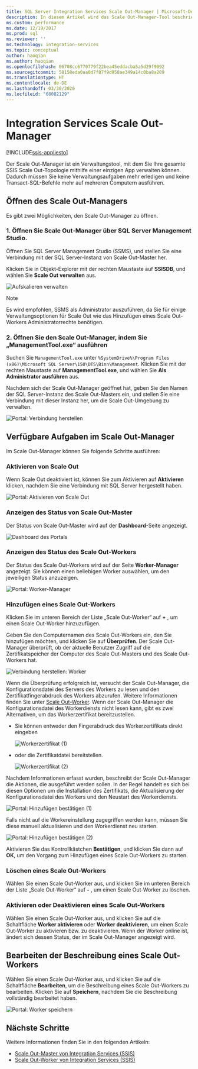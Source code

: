 ```yaml
---
title: SQL Server Integration Services Scale Out-Manager | Microsoft-Dokumentation
description: In diesem Artikel wird das Scale Out-Manager-Tool beschrieben, das Sie zum Verwalten von SSIS Scale Out verwenden können.
ms.custom: performance
ms.date: 12/19/2017
ms.prod: sql
ms.reviewer: ''
ms.technology: integration-services
ms.topic: conceptual
author: haoqian
ms.author: haoqian
ms.openlocfilehash: 06708cc6770779f22bea45eddacba5a5d29f9092
ms.sourcegitcommit: 58158eda0aa0d7f87f9d958ae349a14c0ba8a209
ms.translationtype: HT
ms.contentlocale: de-DE
ms.lasthandoff: 03/30/2020
ms.locfileid: "68082129"
---
```

# <a name="integration-services-scale-out-manager"></a>Integration Services Scale Out-Manager

[!INCLUDE[ssis-appliesto](../../includes/ssis-appliesto-ssvrpluslinux-asdb-asdw-xxx.md)]



Der Scale Out-Manager ist ein Verwaltungstool, mit dem Sie Ihre gesamte SSIS Scale Out-Topologie mithilfe einer einzigen App verwalten können. Dadurch müssen Sie keine Verwaltungsaufgaben mehr erledigen und keine Transact-SQL-Befehle mehr auf mehreren Computern ausführen.

## <a name="open-scale-out-manager"></a>Öffnen des Scale Out-Managers

Es gibt zwei Möglichkeiten, den Scale Out-Manager zu öffnen.

### <a name="1-open-scale-out-manager-from-sql-server-management-studio"></a>1. Öffnen Sie Scale Out-Manager über SQL Server Management Studio.
Öffnen Sie SQL Server Management Studio (SSMS), und stellen Sie eine Verbindung mit der SQL Server-Instanz von Scale Out-Master her.

Klicken Sie in Objekt-Explorer mit der rechten Maustaste auf **SSISDB**, und wählen Sie **Scale Out verwalten** aus.

![Aufskalieren verwalten](media/manage-scale-out.PNG)

> [!NOTE]
> Es wird empfohlen, SSMS als Administrator auszuführen, da Sie für einige Verwaltungsoptionen für Scale Out wie das Hinzufügen eines Scale Out-Workers Administratorrechte benötigen.

### <a name="2-open-scale-out-manager-by-running-managementtoolexe"></a>2. Öffnen Sie den Scale Out-Manager, indem Sie „ManagementTool.exe“ ausführen

Suchen Sie `ManagementTool.exe` unter `%SystemDrive%\Program Files (x86)\Microsoft SQL Server\150\DTS\Binn\Management`. Klicken Sie mit der rechten Maustaste auf **ManagementTool.exe**, und wählen Sie **Als Administrator ausführen** aus. 

Nachdem sich der Scale Out-Manager geöffnet hat, geben Sie den Namen der SQL Server-Instanz des Scale Out-Masters ein, und stellen Sie eine Verbindung mit dieser Instanz her, um die Scale Out-Umgebung zu verwalten.

![Portal: Verbindung herstellen](media/portal-connect-new.png)

## <a name="tasks-available-in-scale-out-manager"></a>Verfügbare Aufgaben im Scale Out-Manager
Im Scale Out-Manager können Sie folgende Schritte ausführen:

### <a name="enable-scale-out"></a>Aktivieren von Scale Out
Wenn Scale Out deaktiviert ist, können Sie zum Aktivieren auf **Aktivieren** klicken, nachdem Sie eine Verbindung mit SQL Server hergestellt haben.

![Portal: Aktivieren von Scale Out](media/portal-enable-scale-out-new.PNG) 

### <a name="view-scale-out-master-status"></a>Anzeigen des Status von Scale Out-Master
Der Status von Scale Out-Master wird auf der **Dashboard**-Seite angezeigt.

![Dashboard des Portals](media/portal-dashboard-new.PNG)

### <a name="view-scale-out-worker-status"></a>Anzeigen des Status des Scale Out-Workers
Der Status des Scale Out-Workers wird auf der Seite **Worker-Manager** angezeigt. Sie können einen beliebigen Worker auswählen, um den jeweiligen Status anzuzeigen.

![Portal: Worker-Manager](media/portal-worker-manager-new.PNG)

### <a name="add-a-scale-out-worker"></a>Hinzufügen eines Scale Out-Workers
Klicken Sie im unteren Bereich der Liste „Scale Out-Worker“ auf **+** , um einen Scale Out-Worker hinzuzufügen. 

Geben Sie den Computernamen des Scale Out-Workers ein, den Sie hinzufügen möchten, und klicken Sie auf **Überprüfen**. Der Scale Out-Manager überprüft, ob der aktuelle Benutzer Zugriff auf die Zertifikatspeicher der Computer des Scale Out-Masters und des Scale Out-Workers hat.

![Verbindung herstellen: Worker](media/connect-worker-new.PNG)

Wenn die Überprüfung erfolgreich ist, versucht der Scale Out-Manager, die Konfigurationsdatei des Servers des Workers zu lesen und den Zertifikatfingerabdruck des Workers abzurufen. Weitere Informationen finden Sie unter [Scale Out-Worker](integration-services-ssis-scale-out-worker.md). Wenn der Scale Out-Manager die Konfigurationsdatei des Workerdiensts nicht lesen kann, gibt es zwei Alternativen, um das Workerzertifikat bereitzustellen. 

- Sie können entweder den Fingerabdruck des Workerzertifikats direkt eingeben

    ![Workerzertifikat (1)](media/portal-cert1-new.PNG)

- oder die Zertifikatdatei bereitstellen.

    ![Workerzertifikat (2)](media/portal-cert2-new.PNG)

Nachdem Informationen erfasst wurden, beschreibt der Scale Out-Manager die Aktionen, die ausgeführt werden sollen. In der Regel handelt es sich bei diesen Optionen um die Installation des Zertifikats, die Aktualisierung der Konfigurationsdatei des Workers und den Neustart des Workerdiensts.

![Portal: Hinzufügen bestätigen (1)](media/portal-add-confirm1-new.PNG)

Falls nicht auf die Workereinstellung zugegriffen werden kann, müssen Sie diese manuell aktualisieren und den Workerdienst neu starten.

![Portal: Hinzufügen bestätigen (2)](media/portal-add-confirm2-new.PNG)

Aktivieren Sie das Kontrollkästchen **Bestätigen**, und klicken Sie dann auf **OK**, um den Vorgang zum Hinzufügen eines Scale Out-Workers zu starten.

### <a name="delete-a-scale-out-worker"></a>Löschen eines Scale Out-Workers
Wählen Sie einen Scale Out-Worker aus, und klicken Sie im unteren Bereich der Liste „Scale Out-Worker“ auf **-** , um einen Scale Out-Worker zu löschen.

### <a name="enable-or-disable-a-scale-out-worker"></a>Aktivieren oder Deaktivieren eines Scale Out-Workers
Wählen Sie einen Scale Out-Worker aus, und klicken Sie auf die Schaltfläche **Worker aktivieren** oder **Worker deaktivieren**, um einen Scale Out-Worker zu aktivieren bzw. zu deaktivieren. Wenn der Worker online ist, ändert sich dessen Status, der im Scale Out-Manager angezeigt wird.

## <a name="edit-a-scale-out-worker-description"></a>Bearbeiten der Beschreibung eines Scale Out-Workers
Wählen Sie einen Scale Out-Worker aus, und klicken Sie auf die Schaltfläche **Bearbeiten**, um die Beschreibung eines Scale Out-Workers zu bearbeiten. Klicken Sie auf **Speichern**, nachdem Sie die Beschreibung vollständig bearbeitet haben.

![Portal: Worker speichern](media/portal-save-worker-new.PNG)

## <a name="next-steps"></a>Nächste Schritte
Weitere Informationen finden Sie in den folgenden Artikeln:
-   [Scale Out-Master von Integration Services (SSIS)](integration-services-ssis-scale-out-master.md)
-   [Scale Out-Worker von Integration Services (SSIS)](integration-services-ssis-scale-out-worker.md)
